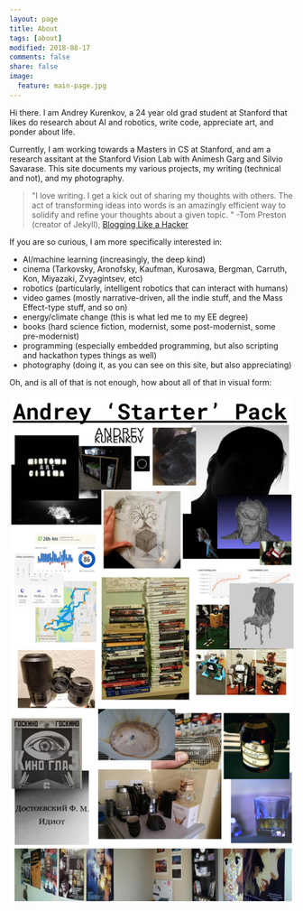 ```yaml
---
layout: page
title: About
tags: [about]
modified: 2018-08-17
comments: false
share: false
image:
  feature: main-page.jpg
---
```


Hi there. I am Andrey Kurenkov, a 24 year old grad student at Stanford that likes do research about AI and robotics, write code, appreciate art, and ponder about life. 

Currently, I am working towards a Masters in CS at Stanford, and am a research assitant at the Stanford Vision Lab with Animesh Garg and Silvio Savarase. This site documents my various projects, my writing (technical and not), and my photography.

> "I love writing. I get a kick out of sharing my thoughts with others. The act of transforming ideas into words is an amazingly efficient way to solidify and refine your thoughts about a given topic. " -Tom Preston (creator of Jekyll), [Blogging Like a Hacker](http://tom.preston-werner.com/2008/11/17/blogging-like-a-hacker.html)

If you are so curious, I am more specifically interested in: 

* AI/machine learning (increasingly, the  deep kind)
* cinema (Tarkovsky, Aronofsky, Kaufman, Kurosawa, Bergman, Carruth, Kon, Miyazaki, Zvyagintsev, etc)
* robotics (particularly, intelligent robotics that can interact with humans)
* video games (mostly narrative-driven, all the indie stuff, and the Mass Effect-type stuff, and so on)
* energy/climate change (this is what led me to my EE degree)
* books (hard science fiction, modernist, some post-modernist, some pre-modernist)
* programming (especially embedded programming, but also scripting and hackathon types things as well)
* photography (doing it, as you can see on this site, but also appreciating)

Oh, and is all of that is not enough, how about all of that in visual form:

![starter_pack](/images/starter-pack.jpg)



